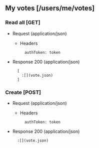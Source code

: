 ## My votes [/users/me/votes]

### Read all [GET]

+ Request (application/json)

    + Headers

            authToken: token

+ Response 200 (application/json)

        [
          :[](vote.json)
        ]

### Create [POST]

+ Request (application/json)

    + Headers

            authToken: token

+ Response 200 (application/json)

        :[](vote.json)
